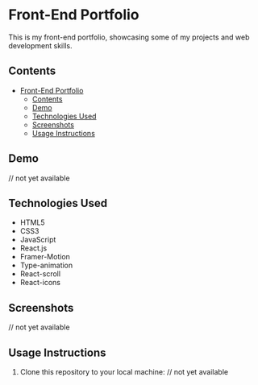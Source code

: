 # Front-End Portfolio

This is my front-end portfolio, showcasing some of my projects and web development skills.

## Contents

- [Front-End Portfolio](#front-end-portfolio)
  - [Contents](#contents)
  - [Demo](#demo)
  - [Technologies Used](#technologies-used)
  - [Screenshots](#screenshots)
  - [Usage Instructions](#usage-instructions)

## Demo

// not yet available

## Technologies Used

- HTML5
- CSS3
- JavaScript
- React.js
- Framer-Motion
- Type-animation
- React-scroll
- React-icons

## Screenshots

// not yet available

## Usage Instructions

1. Clone this repository to your local machine:
// not yet available